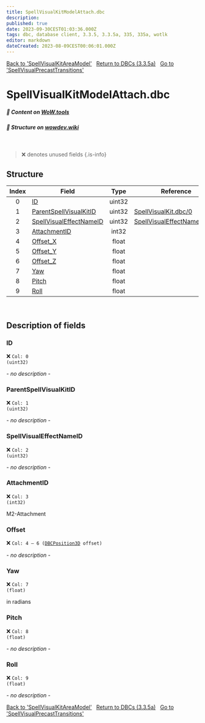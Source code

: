 ```yaml
---
title: SpellVisualKitModelAttach.dbc
description:
published: true
date: 2023-09-30CEST01:03:36.000Z
tags: dbc, database client, 3.3.5, 3.3.5a, 335, 335a, wotlk
editor: markdown
dateCreated: 2023-08-09CEST00:06:01.000Z
---
```

<a href="https://trinitycore.info/files/DBC/335/spellvisualkitareamodel" class="mt-5 v-btn v-btn--depressed v-btn--flat v-btn--outlined theme--light v-size--default darkblue--text text--lighten-3"><span class="v-btn__content"><i aria-hidden="true" class="v-icon notranslate v-icon--left mdi mdi-arrow-left theme--light"></i><span>Back to 'SpellVisualKitAreaModel'</span></span></a>&nbsp;&nbsp;&nbsp;<a href="https://trinitycore.info/files/DBC/335/home" class="mt-5 v-btn v-btn--depressed v-btn--flat v-btn--outlined theme--light v-size--default darkblue--text text--lighten-3"><span class="v-btn__content"><i aria-hidden="true" class="v-icon notranslate v-icon--left mdi mdi-home-outline theme--light"></i><span>Return to DBCs (3.3.5a)</span></span></a>&nbsp;&nbsp;&nbsp;<a href="https://trinitycore.info/files/DBC/335/spellvisualprecasttransitions" class="mt-5 v-btn v-btn--depressed v-btn--flat v-btn--outlined theme--light v-size--default darkblue--text text--lighten-3"><span class="v-btn__content"><span>Go to 'SpellVisualPrecastTransitions'</span><i aria-hidden="true" class="v-icon notranslate v-icon--right mdi mdi-arrow-right theme--light"></i></span></a>

# SpellVisualKitModelAttach.dbc
##### :open_book: Content on [WoW.tools](https://wow.tools/dbc/?dbc=spellvisualkitmodelattach&build=3.3.5.12340)
##### :pencil: Structure on [wowdev.wiki](https://wowdev.wiki/DB/SpellVisualKitModelAttach)
&nbsp;

> :x: denotes unused fields
{.is-info}


## Structure

| Index | Field | Type | Reference |
| :---: | --- | :---: | --- |
| 0 | [ID](#id) | uint32 |  |
| 1 | [ParentSpellVisualKitID](#parentspellvisualkitid) | uint32 | [SpellVisualKit.dbc/0](/files/DBC/335/spellvisualkit#id) |
| 2 | [SpellVisualEffectNameID](#spellvisualeffectnameid) | uint32 | [SpellVisualEffectName.dbc/0](/files/DBC/335/spellvisualeffectname#id) |
| 3 | [AttachmentID](#attachmentid) | int32 |  |
| 4 | [Offset_X](#offset_x) | float |  |
| 5 | [Offset_Y](#offset_y) | float |  |
| 6 | [Offset_Z](#offset_z) | float |  |
| 7 | [Yaw](#yaw) | float |  |
| 8 | [Pitch](#pitch) | float |  |
| 9 | [Roll](#roll) | float |  |
&nbsp;
## Description of fields

### ID
:x: <code>Col: 0 (uint32)</code>

*- no description -*
&nbsp;

### ParentSpellVisualKitID
:x: <code>Col: 1 (uint32)</code>

*- no description -*
&nbsp;

### SpellVisualEffectNameID
:x: <code>Col: 2 (uint32)</code>

*- no description -*
&nbsp;

### AttachmentID
:x: <code>Col: 3 (int32)</code>

M2-Attachment
&nbsp;

### Offset
:x: <code>Col: 4 &ndash; 6 ([DBCPosition3D](/how-to/worldposition) offset)</code>

*- no description -*
&nbsp;

### Yaw
:x: <code>Col: 7 (float)</code>

in radians
&nbsp;

### Pitch
:x: <code>Col: 8 (float)</code>

*- no description -*
&nbsp;

### Roll
:x: <code>Col: 9 (float)</code>

*- no description -*
&nbsp;

<a href="https://trinitycore.info/files/DBC/335/spellvisualkitareamodel" class="mt-5 v-btn v-btn--depressed v-btn--flat v-btn--outlined theme--light v-size--default darkblue--text text--lighten-3"><span class="v-btn__content"><i aria-hidden="true" class="v-icon notranslate v-icon--left mdi mdi-arrow-left theme--light"></i><span>Back to 'SpellVisualKitAreaModel'</span></span></a>&nbsp;&nbsp;&nbsp;<a href="https://trinitycore.info/files/DBC/335/home" class="mt-5 v-btn v-btn--depressed v-btn--flat v-btn--outlined theme--light v-size--default darkblue--text text--lighten-3"><span class="v-btn__content"><i aria-hidden="true" class="v-icon notranslate v-icon--left mdi mdi-home-outline theme--light"></i><span>Return to DBCs (3.3.5a)</span></span></a>&nbsp;&nbsp;&nbsp;<a href="https://trinitycore.info/files/DBC/335/spellvisualprecasttransitions" class="mt-5 v-btn v-btn--depressed v-btn--flat v-btn--outlined theme--light v-size--default darkblue--text text--lighten-3"><span class="v-btn__content"><span>Go to 'SpellVisualPrecastTransitions'</span><i aria-hidden="true" class="v-icon notranslate v-icon--right mdi mdi-arrow-right theme--light"></i></span></a>
